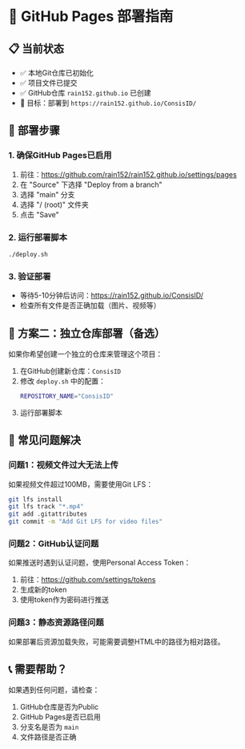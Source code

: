 # 🚀 GitHub Pages 部署指南

## 📋 当前状态
- ✅ 本地Git仓库已初始化
- ✅ 项目文件已提交
- ✅ GitHub仓库 `rain152.github.io` 已创建
- 🎯 目标：部署到 `https://rain152.github.io/ConsisID/`

## 🔧 部署步骤

### 1. 确保GitHub Pages已启用
1. 前往：https://github.com/rain152/rain152.github.io/settings/pages
2. 在 "Source" 下选择 "Deploy from a branch"
3. 选择 "main" 分支
4. 选择 "/ (root)" 文件夹
5. 点击 "Save"

### 2. 运行部署脚本
```bash
./deploy.sh
```

### 3. 验证部署
- 等待5-10分钟后访问：https://rain152.github.io/ConsisID/
- 检查所有文件是否正确加载（图片、视频等）

## 🎯 方案二：独立仓库部署（备选）

如果你希望创建一个独立的仓库来管理这个项目：

1. 在GitHub创建新仓库：`ConsisID`
2. 修改 `deploy.sh` 中的配置：
   ```bash
   REPOSITORY_NAME="ConsisID"
   ```
3. 运行部署脚本

## 🐛 常见问题解决

### 问题1：视频文件过大无法上传
如果视频文件超过100MB，需要使用Git LFS：
```bash
git lfs install
git lfs track "*.mp4"
git add .gitattributes
git commit -m "Add Git LFS for video files"
```

### 问题2：GitHub认证问题
如果推送时遇到认证问题，使用Personal Access Token：
1. 前往：https://github.com/settings/tokens
2. 生成新的token
3. 使用token作为密码进行推送

### 问题3：静态资源路径问题
如果部署后资源加载失败，可能需要调整HTML中的路径为相对路径。

## 📞 需要帮助？
如果遇到任何问题，请检查：
1. GitHub仓库是否为Public
2. GitHub Pages是否已启用
3. 分支名是否为 `main`
4. 文件路径是否正确
